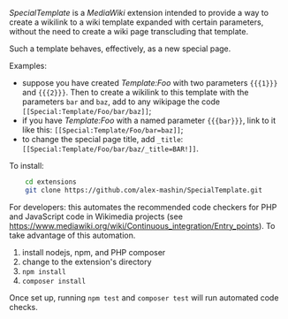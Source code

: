 _SpecialTemplate_ is a _MediaWiki_ extension
intended to provide a way to create a wikilink to a wiki template
expanded with certain parameters,
without the need to create a wiki page transcluding that template.

Such a template behaves, effectively, as a new special page.

Examples:
 - suppose you have created _Template:Foo_ with
two parameters `{{{1}}}` and `{{{2}}}`.
Then to create a wikilink to this template with the parameters
`bar` and `baz`, add to any wikipage the code
`[[Special:Template/Foo/bar/baz]]`;
 - if you have _Template:Foo_ with a named parameter `{{{bar}}}`,
link to it like this: `[[Special:Template/Foo/bar=baz]]`;
 - to change the special page title,
add `_title`: `[[Special:Template/Foo/bar/baz/_title=BAR!]]`.

To install:
```bash
	cd extensions
	git clone https://github.com/alex-mashin/SpecialTemplate.git
```

For developers: this automates the recommended code checkers for PHP and JavaScript code in Wikimedia projects
(see https://www.mediawiki.org/wiki/Continuous_integration/Entry_points).
To take advantage of this automation.

1. install nodejs, npm, and PHP composer
2. change to the extension's directory
3. `npm install`
4. `composer install`

Once set up, running `npm test` and `composer test` will run automated code checks.
